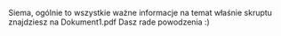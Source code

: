 Siema, ogólnie to wszystkie ważne informacje na temat właśnie skruptu znajdziesz na Dokument1.pdf  Dasz rade powodzenia :)
